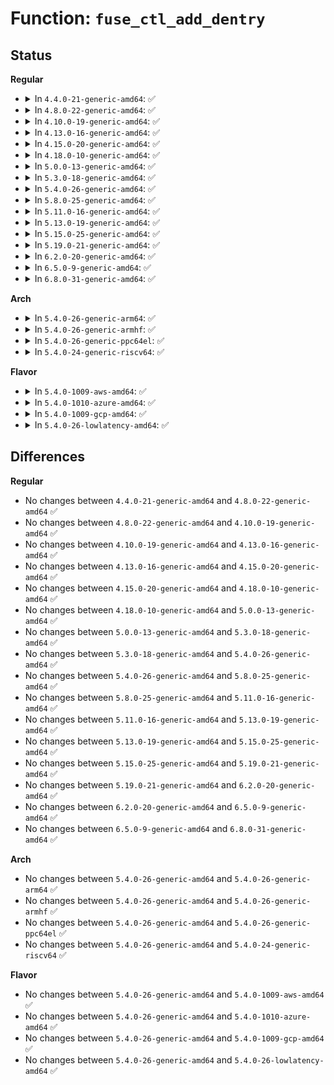 # Function: <code>fuse_ctl_add_dentry</code>

## Status
<b>Regular</b>
<ul>
<li>
<details>
<summary>In <code>4.4.0-21-generic-amd64</code>: ✅</summary>

```c
struct dentry * fuse_ctl_add_dentry(struct dentry * parent, struct fuse_conn * fc, const char * name, int mode, int nlink, const struct inode_operations * iop, const struct file_operations * fop)
```

```json
{
  "name": "fuse_ctl_add_dentry",
  "collision_type": "Unique Static",
  "inline_type": "No",
  "funcs": [
    {
      "addr": 18446744071582108128,
      "name": "fuse_ctl_add_dentry",
      "external": false,
      "loc": "fs/fuse/control.c:199",
      "file": "fs/fuse/control.c",
      "inline": "seen, unknown",
      "caller_inline": [],
      "caller_func": [
        "fs/fuse/control.c:fuse_ctl_add_conn",
        "fs/fuse/control.c:fuse_ctl_add_conn",
        "fs/fuse/control.c:fuse_ctl_add_conn",
        "fs/fuse/control.c:fuse_ctl_add_conn",
        "fs/fuse/control.c:fuse_ctl_add_conn"
      ]
    }
  ],
  "symbols": [
    {
      "addr": 18446744071582108128,
      "name": "fuse_ctl_add_dentry",
      "section": ".text",
      "bind": "STB_LOCAL",
      "size": 271
    }
  ]
}
```
</details>
</li>
<li>
<details>
<summary>In <code>4.8.0-22-generic-amd64</code>: ✅</summary>

```c
struct dentry * fuse_ctl_add_dentry(struct dentry * parent, struct fuse_conn * fc, const char * name, int mode, int nlink, const struct inode_operations * iop, const struct file_operations * fop)
```

```json
{
  "name": "fuse_ctl_add_dentry",
  "collision_type": "Unique Static",
  "inline_type": "No",
  "funcs": [
    {
      "addr": 18446744071582323936,
      "name": "fuse_ctl_add_dentry",
      "external": false,
      "loc": "fs/fuse/control.c:199",
      "file": "fs/fuse/control.c",
      "inline": "seen, unknown",
      "caller_inline": [],
      "caller_func": [
        "fs/fuse/control.c:fuse_ctl_add_conn",
        "fs/fuse/control.c:fuse_ctl_add_conn",
        "fs/fuse/control.c:fuse_ctl_add_conn",
        "fs/fuse/control.c:fuse_ctl_add_conn",
        "fs/fuse/control.c:fuse_ctl_add_conn"
      ]
    }
  ],
  "symbols": [
    {
      "addr": 18446744071582323936,
      "name": "fuse_ctl_add_dentry",
      "section": ".text",
      "bind": "STB_LOCAL",
      "size": 264
    }
  ]
}
```
</details>
</li>
<li>
<details>
<summary>In <code>4.10.0-19-generic-amd64</code>: ✅</summary>

```c
struct dentry * fuse_ctl_add_dentry(struct dentry * parent, struct fuse_conn * fc, const char * name, int mode, int nlink, const struct inode_operations * iop, const struct file_operations * fop)
```

```json
{
  "name": "fuse_ctl_add_dentry",
  "collision_type": "Unique Static",
  "inline_type": "No",
  "funcs": [
    {
      "addr": 18446744071582412416,
      "name": "fuse_ctl_add_dentry",
      "external": false,
      "loc": "fs/fuse/control.c:199",
      "file": "fs/fuse/control.c",
      "inline": "seen, unknown",
      "caller_inline": [],
      "caller_func": [
        "fs/fuse/control.c:fuse_ctl_add_conn",
        "fs/fuse/control.c:fuse_ctl_add_conn",
        "fs/fuse/control.c:fuse_ctl_add_conn",
        "fs/fuse/control.c:fuse_ctl_add_conn",
        "fs/fuse/control.c:fuse_ctl_add_conn"
      ]
    }
  ],
  "symbols": [
    {
      "addr": 18446744071582412416,
      "name": "fuse_ctl_add_dentry",
      "section": ".text",
      "bind": "STB_LOCAL",
      "size": 256
    }
  ]
}
```
</details>
</li>
<li>
<details>
<summary>In <code>4.13.0-16-generic-amd64</code>: ✅</summary>

```c
struct dentry * fuse_ctl_add_dentry(struct dentry * parent, struct fuse_conn * fc, const char * name, int mode, int nlink, const struct inode_operations * iop, const struct file_operations * fop)
```

```json
{
  "name": "fuse_ctl_add_dentry",
  "collision_type": "Unique Static",
  "inline_type": "No",
  "funcs": [
    {
      "addr": 18446744071582496128,
      "name": "fuse_ctl_add_dentry",
      "external": false,
      "loc": "fs/fuse/control.c:199",
      "file": "fs/fuse/control.c",
      "inline": "seen, unknown",
      "caller_inline": [],
      "caller_func": [
        "fs/fuse/control.c:fuse_ctl_add_conn",
        "fs/fuse/control.c:fuse_ctl_add_conn",
        "fs/fuse/control.c:fuse_ctl_add_conn",
        "fs/fuse/control.c:fuse_ctl_add_conn",
        "fs/fuse/control.c:fuse_ctl_add_conn"
      ]
    }
  ],
  "symbols": [
    {
      "addr": 18446744071582496128,
      "name": "fuse_ctl_add_dentry",
      "section": ".text",
      "bind": "STB_LOCAL",
      "size": 265
    }
  ]
}
```
</details>
</li>
<li>
<details>
<summary>In <code>4.15.0-20-generic-amd64</code>: ✅</summary>

```c
struct dentry * fuse_ctl_add_dentry(struct dentry * parent, struct fuse_conn * fc, const char * name, int mode, int nlink, const struct inode_operations * iop, const struct file_operations * fop)
```

```json
{
  "name": "fuse_ctl_add_dentry",
  "collision_type": "Unique Static",
  "inline_type": "No",
  "funcs": [
    {
      "addr": 18446744071582647328,
      "name": "fuse_ctl_add_dentry",
      "external": false,
      "loc": "fs/fuse/control.c:199",
      "file": "fs/fuse/control.c",
      "inline": "seen, unknown",
      "caller_inline": [],
      "caller_func": [
        "fs/fuse/control.c:fuse_ctl_add_conn",
        "fs/fuse/control.c:fuse_ctl_add_conn",
        "fs/fuse/control.c:fuse_ctl_add_conn",
        "fs/fuse/control.c:fuse_ctl_add_conn",
        "fs/fuse/control.c:fuse_ctl_add_conn"
      ]
    }
  ],
  "symbols": [
    {
      "addr": 18446744071582647328,
      "name": "fuse_ctl_add_dentry",
      "section": ".text",
      "bind": "STB_LOCAL",
      "size": 265
    }
  ]
}
```
</details>
</li>
<li>
<details>
<summary>In <code>4.18.0-10-generic-amd64</code>: ✅</summary>

```c
struct dentry * fuse_ctl_add_dentry(struct dentry * parent, struct fuse_conn * fc, const char * name, int mode, int nlink, const struct inode_operations * iop, const struct file_operations * fop)
```

```json
{
  "name": "fuse_ctl_add_dentry",
  "collision_type": "Unique Static",
  "inline_type": "No",
  "funcs": [
    {
      "addr": 18446744071582840800,
      "name": "fuse_ctl_add_dentry",
      "external": false,
      "loc": "fs/fuse/control.c:199",
      "file": "fs/fuse/control.c",
      "inline": "seen, unknown",
      "caller_inline": [],
      "caller_func": [
        "fs/fuse/control.c:fuse_ctl_add_conn",
        "fs/fuse/control.c:fuse_ctl_add_conn",
        "fs/fuse/control.c:fuse_ctl_add_conn",
        "fs/fuse/control.c:fuse_ctl_add_conn",
        "fs/fuse/control.c:fuse_ctl_add_conn"
      ]
    }
  ],
  "symbols": [
    {
      "addr": 18446744071582840800,
      "name": "fuse_ctl_add_dentry",
      "section": ".text",
      "bind": "STB_LOCAL",
      "size": 264
    }
  ]
}
```
</details>
</li>
<li>
<details>
<summary>In <code>5.0.0-13-generic-amd64</code>: ✅</summary>

```c
struct dentry * fuse_ctl_add_dentry(struct dentry * parent, struct fuse_conn * fc, const char * name, int mode, int nlink, const struct inode_operations * iop, const struct file_operations * fop)
```

```json
{
  "name": "fuse_ctl_add_dentry",
  "collision_type": "Unique Static",
  "inline_type": "No",
  "funcs": [
    {
      "addr": 18446744071582944368,
      "name": "fuse_ctl_add_dentry",
      "external": false,
      "loc": "fs/fuse/control.c:217",
      "file": "fs/fuse/control.c",
      "inline": "seen, unknown",
      "caller_inline": [],
      "caller_func": [
        "fs/fuse/control.c:fuse_ctl_add_conn",
        "fs/fuse/control.c:fuse_ctl_add_conn",
        "fs/fuse/control.c:fuse_ctl_add_conn",
        "fs/fuse/control.c:fuse_ctl_add_conn",
        "fs/fuse/control.c:fuse_ctl_add_conn"
      ]
    }
  ],
  "symbols": [
    {
      "addr": 18446744071582944368,
      "name": "fuse_ctl_add_dentry",
      "section": ".text",
      "bind": "STB_LOCAL",
      "size": 264
    }
  ]
}
```
</details>
</li>
<li>
<details>
<summary>In <code>5.3.0-18-generic-amd64</code>: ✅</summary>

```c
struct dentry * fuse_ctl_add_dentry(struct dentry * parent, struct fuse_conn * fc, const char * name, int mode, int nlink, const struct inode_operations * iop, const struct file_operations * fop)
```

```json
{
  "name": "fuse_ctl_add_dentry",
  "collision_type": "Unique Static",
  "inline_type": "No",
  "funcs": [
    {
      "addr": 18446744071583124912,
      "name": "fuse_ctl_add_dentry",
      "external": false,
      "loc": "fs/fuse/control.c:220",
      "file": "fs/fuse/control.c",
      "inline": "seen, unknown",
      "caller_inline": [],
      "caller_func": [
        "fs/fuse/control.c:fuse_ctl_add_conn",
        "fs/fuse/control.c:fuse_ctl_add_conn",
        "fs/fuse/control.c:fuse_ctl_add_conn",
        "fs/fuse/control.c:fuse_ctl_add_conn",
        "fs/fuse/control.c:fuse_ctl_add_conn"
      ]
    }
  ],
  "symbols": [
    {
      "addr": 18446744071583124912,
      "name": "fuse_ctl_add_dentry",
      "section": ".text",
      "bind": "STB_LOCAL",
      "size": 267
    }
  ]
}
```
</details>
</li>
<li>
<details>
<summary>In <code>5.4.0-26-generic-amd64</code>: ✅</summary>

```c
struct dentry * fuse_ctl_add_dentry(struct dentry * parent, struct fuse_conn * fc, const char * name, int mode, int nlink, const struct inode_operations * iop, const struct file_operations * fop)
```

```json
{
  "name": "fuse_ctl_add_dentry",
  "collision_type": "Unique Static",
  "inline_type": "No",
  "funcs": [
    {
      "addr": 18446744071583230944,
      "name": "fuse_ctl_add_dentry",
      "external": false,
      "loc": "fs/fuse/control.c:220",
      "file": "fs/fuse/control.c",
      "inline": "seen, unknown",
      "caller_inline": [],
      "caller_func": [
        "fs/fuse/control.c:fuse_ctl_add_conn",
        "fs/fuse/control.c:fuse_ctl_add_conn",
        "fs/fuse/control.c:fuse_ctl_add_conn",
        "fs/fuse/control.c:fuse_ctl_add_conn",
        "fs/fuse/control.c:fuse_ctl_add_conn"
      ]
    }
  ],
  "symbols": [
    {
      "addr": 18446744071583230944,
      "name": "fuse_ctl_add_dentry",
      "section": ".text",
      "bind": "STB_LOCAL",
      "size": 267
    }
  ]
}
```
</details>
</li>
<li>
<details>
<summary>In <code>5.8.0-25-generic-amd64</code>: ✅</summary>

```c
struct dentry * fuse_ctl_add_dentry(struct dentry * parent, struct fuse_conn * fc, const char * name, int mode, int nlink, const struct inode_operations * iop, const struct file_operations * fop)
```

```json
{
  "name": "fuse_ctl_add_dentry",
  "collision_type": "Unique Static",
  "inline_type": "No",
  "funcs": [
    {
      "addr": 18446744071583557600,
      "name": "fuse_ctl_add_dentry",
      "external": false,
      "loc": "fs/fuse/control.c:220",
      "file": "fs/fuse/control.c",
      "inline": "seen, unknown",
      "caller_inline": [],
      "caller_func": [
        "fs/fuse/control.c:fuse_ctl_add_conn",
        "fs/fuse/control.c:fuse_ctl_add_conn",
        "fs/fuse/control.c:fuse_ctl_add_conn",
        "fs/fuse/control.c:fuse_ctl_add_conn",
        "fs/fuse/control.c:fuse_ctl_add_conn"
      ]
    }
  ],
  "symbols": [
    {
      "addr": 18446744071583557600,
      "name": "fuse_ctl_add_dentry",
      "section": ".text",
      "bind": "STB_LOCAL",
      "size": 267
    }
  ]
}
```
</details>
</li>
<li>
<details>
<summary>In <code>5.11.0-16-generic-amd64</code>: ✅</summary>

```c
struct dentry * fuse_ctl_add_dentry(struct dentry * parent, struct fuse_conn * fc, const char * name, int mode, int nlink, const struct inode_operations * iop, const struct file_operations * fop)
```

```json
{
  "name": "fuse_ctl_add_dentry",
  "collision_type": "Unique Static",
  "inline_type": "No",
  "funcs": [
    {
      "addr": 18446744071583669824,
      "name": "fuse_ctl_add_dentry",
      "external": false,
      "loc": "fs/fuse/control.c:230",
      "file": "fs/fuse/control.c",
      "inline": "seen, unknown",
      "caller_inline": [],
      "caller_func": [
        "fs/fuse/control.c:fuse_ctl_add_conn",
        "fs/fuse/control.c:fuse_ctl_add_conn",
        "fs/fuse/control.c:fuse_ctl_add_conn",
        "fs/fuse/control.c:fuse_ctl_add_conn",
        "fs/fuse/control.c:fuse_ctl_add_conn"
      ]
    }
  ],
  "symbols": [
    {
      "addr": 18446744071583669824,
      "name": "fuse_ctl_add_dentry",
      "section": ".text",
      "bind": "STB_LOCAL",
      "size": 267
    }
  ]
}
```
</details>
</li>
<li>
<details>
<summary>In <code>5.13.0-19-generic-amd64</code>: ✅</summary>

```c
struct dentry * fuse_ctl_add_dentry(struct dentry * parent, struct fuse_conn * fc, const char * name, int mode, int nlink, const struct inode_operations * iop, const struct file_operations * fop)
```

```json
{
  "name": "fuse_ctl_add_dentry",
  "collision_type": "Unique Static",
  "inline_type": "No",
  "funcs": [
    {
      "addr": 18446744071583690864,
      "name": "fuse_ctl_add_dentry",
      "external": false,
      "loc": "fs/fuse/control.c:230",
      "file": "fs/fuse/control.c",
      "inline": "seen, unknown",
      "caller_inline": [],
      "caller_func": [
        "fs/fuse/control.c:fuse_ctl_add_conn",
        "fs/fuse/control.c:fuse_ctl_add_conn",
        "fs/fuse/control.c:fuse_ctl_add_conn",
        "fs/fuse/control.c:fuse_ctl_add_conn",
        "fs/fuse/control.c:fuse_ctl_add_conn"
      ]
    }
  ],
  "symbols": [
    {
      "addr": 18446744071583690864,
      "name": "fuse_ctl_add_dentry",
      "section": ".text",
      "bind": "STB_LOCAL",
      "size": 267
    }
  ]
}
```
</details>
</li>
<li>
<details>
<summary>In <code>5.15.0-25-generic-amd64</code>: ✅</summary>

```c
struct dentry * fuse_ctl_add_dentry(struct dentry * parent, struct fuse_conn * fc, const char * name, int mode, int nlink, const struct inode_operations * iop, const struct file_operations * fop)
```

```json
{
  "name": "fuse_ctl_add_dentry",
  "collision_type": "Unique Static",
  "inline_type": "No",
  "funcs": [
    {
      "addr": 18446744071584051280,
      "name": "fuse_ctl_add_dentry",
      "external": false,
      "loc": "fs/fuse/control.c:230",
      "file": "fs/fuse/control.c",
      "inline": "seen, unknown",
      "caller_inline": [],
      "caller_func": [
        "fs/fuse/control.c:fuse_ctl_add_conn",
        "fs/fuse/control.c:fuse_ctl_add_conn",
        "fs/fuse/control.c:fuse_ctl_add_conn",
        "fs/fuse/control.c:fuse_ctl_add_conn",
        "fs/fuse/control.c:fuse_ctl_add_conn"
      ]
    }
  ],
  "symbols": [
    {
      "addr": 18446744071584051280,
      "name": "fuse_ctl_add_dentry",
      "section": ".text",
      "bind": "STB_LOCAL",
      "size": 291
    }
  ]
}
```
</details>
</li>
<li>
<details>
<summary>In <code>5.19.0-21-generic-amd64</code>: ✅</summary>

```c
struct dentry * fuse_ctl_add_dentry(struct dentry * parent, struct fuse_conn * fc, const char * name, int mode, int nlink, const struct inode_operations * iop, const struct file_operations * fop)
```

```json
{
  "name": "fuse_ctl_add_dentry",
  "collision_type": "Unique Static",
  "inline_type": "No",
  "funcs": [
    {
      "addr": 18446744071584640784,
      "name": "fuse_ctl_add_dentry",
      "external": false,
      "loc": "fs/fuse/control.c:213",
      "file": "fs/fuse/control.c",
      "inline": "seen, unknown",
      "caller_inline": [],
      "caller_func": [
        "fs/fuse/control.c:fuse_ctl_add_conn",
        "fs/fuse/control.c:fuse_ctl_add_conn",
        "fs/fuse/control.c:fuse_ctl_add_conn",
        "fs/fuse/control.c:fuse_ctl_add_conn",
        "fs/fuse/control.c:fuse_ctl_add_conn"
      ]
    }
  ],
  "symbols": [
    {
      "addr": 18446744071584640784,
      "name": "fuse_ctl_add_dentry",
      "section": ".text",
      "bind": "STB_LOCAL",
      "size": 306
    }
  ]
}
```
</details>
</li>
<li>
<details>
<summary>In <code>6.2.0-20-generic-amd64</code>: ✅</summary>

```c
struct dentry * fuse_ctl_add_dentry(struct dentry * parent, struct fuse_conn * fc, const char * name, int mode, int nlink, const struct inode_operations * iop, const struct file_operations * fop)
```

```json
{
  "name": "fuse_ctl_add_dentry",
  "collision_type": "Unique Static",
  "inline_type": "No",
  "funcs": [
    {
      "addr": 18446744071585321472,
      "name": "fuse_ctl_add_dentry",
      "external": false,
      "loc": "fs/fuse/control.c:213",
      "file": "fs/fuse/control.c",
      "inline": "seen, unknown",
      "caller_inline": [],
      "caller_func": [
        "fs/fuse/control.c:fuse_ctl_add_conn",
        "fs/fuse/control.c:fuse_ctl_add_conn",
        "fs/fuse/control.c:fuse_ctl_add_conn",
        "fs/fuse/control.c:fuse_ctl_add_conn",
        "fs/fuse/control.c:fuse_ctl_add_conn"
      ]
    }
  ],
  "symbols": [
    {
      "addr": 18446744071585321472,
      "name": "fuse_ctl_add_dentry",
      "section": ".text",
      "bind": "STB_LOCAL",
      "size": 306
    }
  ]
}
```
</details>
</li>
<li>
<details>
<summary>In <code>6.5.0-9-generic-amd64</code>: ✅</summary>

```c
struct dentry * fuse_ctl_add_dentry(struct dentry * parent, struct fuse_conn * fc, const char * name, int mode, int nlink, const struct inode_operations * iop, const struct file_operations * fop)
```

```json
{
  "name": "fuse_ctl_add_dentry",
  "collision_type": "Unique Static",
  "inline_type": "No",
  "funcs": [
    {
      "addr": 18446744071585551408,
      "name": "fuse_ctl_add_dentry",
      "external": false,
      "loc": "fs/fuse/control.c:213",
      "file": "fs/fuse/control.c",
      "inline": "seen, unknown",
      "caller_inline": [],
      "caller_func": [
        "fs/fuse/control.c:fuse_ctl_add_conn",
        "fs/fuse/control.c:fuse_ctl_add_conn",
        "fs/fuse/control.c:fuse_ctl_add_conn",
        "fs/fuse/control.c:fuse_ctl_add_conn",
        "fs/fuse/control.c:fuse_ctl_add_conn"
      ]
    }
  ],
  "symbols": [
    {
      "addr": 18446744071585551408,
      "name": "fuse_ctl_add_dentry",
      "section": ".text",
      "bind": "STB_LOCAL",
      "size": 306
    }
  ]
}
```
</details>
</li>
<li>
<details>
<summary>In <code>6.8.0-31-generic-amd64</code>: ✅</summary>

```c
struct dentry * fuse_ctl_add_dentry(struct dentry * parent, struct fuse_conn * fc, const char * name, int mode, int nlink, const struct inode_operations * iop, const struct file_operations * fop)
```

```json
{
  "name": "fuse_ctl_add_dentry",
  "collision_type": "Unique Static",
  "inline_type": "No",
  "funcs": [
    {
      "addr": 18446744071585789744,
      "name": "fuse_ctl_add_dentry",
      "external": false,
      "loc": "fs/fuse/control.c:213",
      "file": "fs/fuse/control.c",
      "inline": "seen, unknown",
      "caller_inline": [],
      "caller_func": [
        "fs/fuse/control.c:fuse_ctl_add_conn",
        "fs/fuse/control.c:fuse_ctl_add_conn",
        "fs/fuse/control.c:fuse_ctl_add_conn",
        "fs/fuse/control.c:fuse_ctl_add_conn",
        "fs/fuse/control.c:fuse_ctl_add_conn"
      ]
    }
  ],
  "symbols": [
    {
      "addr": 18446744071585789744,
      "name": "fuse_ctl_add_dentry",
      "section": ".text",
      "bind": "STB_LOCAL",
      "size": 277
    }
  ]
}
```
</details>
</li>
</ul>
<b>Arch</b>
<ul>
<li>
<details>
<summary>In <code>5.4.0-26-generic-arm64</code>: ✅</summary>

```c
struct dentry * fuse_ctl_add_dentry(struct dentry * parent, struct fuse_conn * fc, const char * name, int mode, int nlink, const struct inode_operations * iop, const struct file_operations * fop)
```

```json
{
  "name": "fuse_ctl_add_dentry",
  "collision_type": "Unique Static",
  "inline_type": "No",
  "funcs": [
    {
      "addr": 18446603336494953520,
      "name": "fuse_ctl_add_dentry",
      "external": false,
      "loc": "fs/fuse/control.c:220",
      "file": "fs/fuse/control.c",
      "inline": "seen, unknown",
      "caller_inline": [],
      "caller_func": [
        "fs/fuse/control.c:fuse_ctl_add_conn",
        "fs/fuse/control.c:fuse_ctl_add_conn",
        "fs/fuse/control.c:fuse_ctl_add_conn",
        "fs/fuse/control.c:fuse_ctl_add_conn",
        "fs/fuse/control.c:fuse_ctl_add_conn"
      ]
    }
  ],
  "symbols": [
    {
      "addr": 18446603336494953520,
      "name": "fuse_ctl_add_dentry",
      "section": ".text",
      "bind": "STB_LOCAL",
      "size": 272
    }
  ]
}
```
</details>
</li>
<li>
<details>
<summary>In <code>5.4.0-26-generic-armhf</code>: ✅</summary>

```c
struct dentry * fuse_ctl_add_dentry(struct dentry * parent, struct fuse_conn * fc, const char * name, int mode, int nlink, const struct inode_operations * iop, const struct file_operations * fop)
```

```json
{
  "name": "fuse_ctl_add_dentry",
  "collision_type": "Unique Static",
  "inline_type": "No",
  "funcs": [
    {
      "addr": 3228361632,
      "name": "fuse_ctl_add_dentry",
      "external": false,
      "loc": "fs/fuse/control.c:220",
      "file": "fs/fuse/control.c",
      "inline": "seen, unknown",
      "caller_inline": [],
      "caller_func": [
        "fs/fuse/control.c:fuse_ctl_add_conn",
        "fs/fuse/control.c:fuse_ctl_add_conn",
        "fs/fuse/control.c:fuse_ctl_add_conn",
        "fs/fuse/control.c:fuse_ctl_add_conn",
        "fs/fuse/control.c:fuse_ctl_add_conn"
      ]
    }
  ],
  "symbols": [
    {
      "addr": 3228361632,
      "name": "fuse_ctl_add_dentry",
      "section": ".text",
      "bind": "STB_LOCAL",
      "size": 304
    }
  ]
}
```
</details>
</li>
<li>
<details>
<summary>In <code>5.4.0-26-generic-ppc64el</code>: ✅</summary>

```c
struct dentry * fuse_ctl_add_dentry(struct dentry * parent, struct fuse_conn * fc, const char * name, int mode, int nlink, const struct inode_operations * iop, const struct file_operations * fop)
```

```json
{
  "name": "fuse_ctl_add_dentry",
  "collision_type": "Unique Static",
  "inline_type": "No",
  "funcs": [
    {
      "addr": 13835058055288828752,
      "name": "fuse_ctl_add_dentry",
      "external": false,
      "loc": "fs/fuse/control.c:220",
      "file": "fs/fuse/control.c",
      "inline": "seen, unknown",
      "caller_inline": [],
      "caller_func": [
        "fs/fuse/control.c:fuse_ctl_add_conn",
        "fs/fuse/control.c:fuse_ctl_add_conn",
        "fs/fuse/control.c:fuse_ctl_add_conn",
        "fs/fuse/control.c:fuse_ctl_add_conn",
        "fs/fuse/control.c:fuse_ctl_add_conn"
      ]
    }
  ],
  "symbols": [
    {
      "addr": 13835058055288828752,
      "name": "fuse_ctl_add_dentry",
      "section": ".text",
      "bind": "STB_LOCAL",
      "size": 360
    }
  ]
}
```
</details>
</li>
<li>
<details>
<summary>In <code>5.4.0-24-generic-riscv64</code>: ✅</summary>

```c
struct dentry * fuse_ctl_add_dentry(struct dentry * parent, struct fuse_conn * fc, const char * name, int mode, int nlink, const struct inode_operations * iop, const struct file_operations * fop)
```

```json
{
  "name": "fuse_ctl_add_dentry",
  "collision_type": "Unique Static",
  "inline_type": "No",
  "funcs": [
    {
      "addr": 18446743936274256488,
      "name": "fuse_ctl_add_dentry",
      "external": false,
      "loc": "fs/fuse/control.c:220",
      "file": "fs/fuse/control.c",
      "inline": "seen, unknown",
      "caller_inline": [],
      "caller_func": [
        "fs/fuse/control.c:fuse_ctl_add_conn",
        "fs/fuse/control.c:fuse_ctl_add_conn",
        "fs/fuse/control.c:fuse_ctl_add_conn",
        "fs/fuse/control.c:fuse_ctl_add_conn",
        "fs/fuse/control.c:fuse_ctl_add_conn"
      ]
    }
  ],
  "symbols": [
    {
      "addr": 18446743936274256488,
      "name": "fuse_ctl_add_dentry",
      "section": ".text",
      "bind": "STB_LOCAL",
      "size": 246
    }
  ]
}
```
</details>
</li>
</ul>
<b>Flavor</b>
<ul>
<li>
<details>
<summary>In <code>5.4.0-1009-aws-amd64</code>: ✅</summary>

```c
struct dentry * fuse_ctl_add_dentry(struct dentry * parent, struct fuse_conn * fc, const char * name, int mode, int nlink, const struct inode_operations * iop, const struct file_operations * fop)
```

```json
{
  "name": "fuse_ctl_add_dentry",
  "collision_type": "Unique Static",
  "inline_type": "No",
  "funcs": [
    {
      "addr": 18446744071583199680,
      "name": "fuse_ctl_add_dentry",
      "external": false,
      "loc": "fs/fuse/control.c:220",
      "file": "fs/fuse/control.c",
      "inline": "seen, unknown",
      "caller_inline": [],
      "caller_func": [
        "fs/fuse/control.c:fuse_ctl_add_conn",
        "fs/fuse/control.c:fuse_ctl_add_conn",
        "fs/fuse/control.c:fuse_ctl_add_conn",
        "fs/fuse/control.c:fuse_ctl_add_conn",
        "fs/fuse/control.c:fuse_ctl_add_conn"
      ]
    }
  ],
  "symbols": [
    {
      "addr": 18446744071583199680,
      "name": "fuse_ctl_add_dentry",
      "section": ".text",
      "bind": "STB_LOCAL",
      "size": 267
    }
  ]
}
```
</details>
</li>
<li>
<details>
<summary>In <code>5.4.0-1010-azure-amd64</code>: ✅</summary>

```c
struct dentry * fuse_ctl_add_dentry(struct dentry * parent, struct fuse_conn * fc, const char * name, int mode, int nlink, const struct inode_operations * iop, const struct file_operations * fop)
```

```json
{
  "name": "fuse_ctl_add_dentry",
  "collision_type": "Unique Static",
  "inline_type": "No",
  "funcs": [
    {
      "addr": 18446744071583136832,
      "name": "fuse_ctl_add_dentry",
      "external": false,
      "loc": "fs/fuse/control.c:220",
      "file": "fs/fuse/control.c",
      "inline": "seen, unknown",
      "caller_inline": [],
      "caller_func": [
        "fs/fuse/control.c:fuse_ctl_add_conn",
        "fs/fuse/control.c:fuse_ctl_add_conn",
        "fs/fuse/control.c:fuse_ctl_add_conn",
        "fs/fuse/control.c:fuse_ctl_add_conn",
        "fs/fuse/control.c:fuse_ctl_add_conn"
      ]
    }
  ],
  "symbols": [
    {
      "addr": 18446744071583136832,
      "name": "fuse_ctl_add_dentry",
      "section": ".text",
      "bind": "STB_LOCAL",
      "size": 267
    }
  ]
}
```
</details>
</li>
<li>
<details>
<summary>In <code>5.4.0-1009-gcp-amd64</code>: ✅</summary>

```c
struct dentry * fuse_ctl_add_dentry(struct dentry * parent, struct fuse_conn * fc, const char * name, int mode, int nlink, const struct inode_operations * iop, const struct file_operations * fop)
```

```json
{
  "name": "fuse_ctl_add_dentry",
  "collision_type": "Unique Static",
  "inline_type": "No",
  "funcs": [
    {
      "addr": 18446744071583183712,
      "name": "fuse_ctl_add_dentry",
      "external": false,
      "loc": "fs/fuse/control.c:220",
      "file": "fs/fuse/control.c",
      "inline": "seen, unknown",
      "caller_inline": [],
      "caller_func": [
        "fs/fuse/control.c:fuse_ctl_add_conn",
        "fs/fuse/control.c:fuse_ctl_add_conn",
        "fs/fuse/control.c:fuse_ctl_add_conn",
        "fs/fuse/control.c:fuse_ctl_add_conn",
        "fs/fuse/control.c:fuse_ctl_add_conn"
      ]
    }
  ],
  "symbols": [
    {
      "addr": 18446744071583183712,
      "name": "fuse_ctl_add_dentry",
      "section": ".text",
      "bind": "STB_LOCAL",
      "size": 267
    }
  ]
}
```
</details>
</li>
<li>
<details>
<summary>In <code>5.4.0-26-lowlatency-amd64</code>: ✅</summary>

```c
struct dentry * fuse_ctl_add_dentry(struct dentry * parent, struct fuse_conn * fc, const char * name, int mode, int nlink, const struct inode_operations * iop, const struct file_operations * fop)
```

```json
{
  "name": "fuse_ctl_add_dentry",
  "collision_type": "Unique Static",
  "inline_type": "No",
  "funcs": [
    {
      "addr": 18446744071583277456,
      "name": "fuse_ctl_add_dentry",
      "external": false,
      "loc": "fs/fuse/control.c:220",
      "file": "fs/fuse/control.c",
      "inline": "seen, unknown",
      "caller_inline": [],
      "caller_func": [
        "fs/fuse/control.c:fuse_ctl_add_conn",
        "fs/fuse/control.c:fuse_ctl_add_conn",
        "fs/fuse/control.c:fuse_ctl_add_conn",
        "fs/fuse/control.c:fuse_ctl_add_conn",
        "fs/fuse/control.c:fuse_ctl_add_conn"
      ]
    }
  ],
  "symbols": [
    {
      "addr": 18446744071583277456,
      "name": "fuse_ctl_add_dentry",
      "section": ".text",
      "bind": "STB_LOCAL",
      "size": 267
    }
  ]
}
```
</details>
</li>
</ul>

## Differences
<b>Regular</b>
<ul>
<li>
No changes between <code>4.4.0-21-generic-amd64</code> and <code>4.8.0-22-generic-amd64</code> ✅
</li>
<li>
No changes between <code>4.8.0-22-generic-amd64</code> and <code>4.10.0-19-generic-amd64</code> ✅
</li>
<li>
No changes between <code>4.10.0-19-generic-amd64</code> and <code>4.13.0-16-generic-amd64</code> ✅
</li>
<li>
No changes between <code>4.13.0-16-generic-amd64</code> and <code>4.15.0-20-generic-amd64</code> ✅
</li>
<li>
No changes between <code>4.15.0-20-generic-amd64</code> and <code>4.18.0-10-generic-amd64</code> ✅
</li>
<li>
No changes between <code>4.18.0-10-generic-amd64</code> and <code>5.0.0-13-generic-amd64</code> ✅
</li>
<li>
No changes between <code>5.0.0-13-generic-amd64</code> and <code>5.3.0-18-generic-amd64</code> ✅
</li>
<li>
No changes between <code>5.3.0-18-generic-amd64</code> and <code>5.4.0-26-generic-amd64</code> ✅
</li>
<li>
No changes between <code>5.4.0-26-generic-amd64</code> and <code>5.8.0-25-generic-amd64</code> ✅
</li>
<li>
No changes between <code>5.8.0-25-generic-amd64</code> and <code>5.11.0-16-generic-amd64</code> ✅
</li>
<li>
No changes between <code>5.11.0-16-generic-amd64</code> and <code>5.13.0-19-generic-amd64</code> ✅
</li>
<li>
No changes between <code>5.13.0-19-generic-amd64</code> and <code>5.15.0-25-generic-amd64</code> ✅
</li>
<li>
No changes between <code>5.15.0-25-generic-amd64</code> and <code>5.19.0-21-generic-amd64</code> ✅
</li>
<li>
No changes between <code>5.19.0-21-generic-amd64</code> and <code>6.2.0-20-generic-amd64</code> ✅
</li>
<li>
No changes between <code>6.2.0-20-generic-amd64</code> and <code>6.5.0-9-generic-amd64</code> ✅
</li>
<li>
No changes between <code>6.5.0-9-generic-amd64</code> and <code>6.8.0-31-generic-amd64</code> ✅
</li>
</ul>
<b>Arch</b>
<ul>
<li>
No changes between <code>5.4.0-26-generic-amd64</code> and <code>5.4.0-26-generic-arm64</code> ✅
</li>
<li>
No changes between <code>5.4.0-26-generic-amd64</code> and <code>5.4.0-26-generic-armhf</code> ✅
</li>
<li>
No changes between <code>5.4.0-26-generic-amd64</code> and <code>5.4.0-26-generic-ppc64el</code> ✅
</li>
<li>
No changes between <code>5.4.0-26-generic-amd64</code> and <code>5.4.0-24-generic-riscv64</code> ✅
</li>
</ul>
<b>Flavor</b>
<ul>
<li>
No changes between <code>5.4.0-26-generic-amd64</code> and <code>5.4.0-1009-aws-amd64</code> ✅
</li>
<li>
No changes between <code>5.4.0-26-generic-amd64</code> and <code>5.4.0-1010-azure-amd64</code> ✅
</li>
<li>
No changes between <code>5.4.0-26-generic-amd64</code> and <code>5.4.0-1009-gcp-amd64</code> ✅
</li>
<li>
No changes between <code>5.4.0-26-generic-amd64</code> and <code>5.4.0-26-lowlatency-amd64</code> ✅
</li>
</ul>
